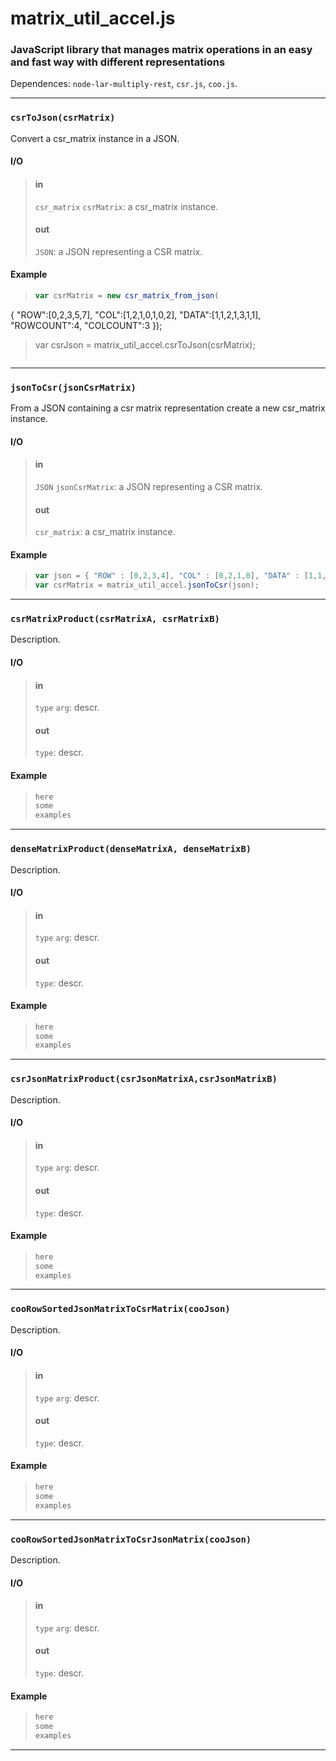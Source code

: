 # matrix_util_accel.js

### JavaScript library that manages matrix operations in an easy and fast way with different representations

Dependences: `node-lar-multiply-rest`, `csr.js`, `coo.js`.

- - -

### `csrToJson(csrMatrix)`

Convert a csr_matrix instance in a JSON.

#### I/O

> #### in
> `csr_matrix` `csrMatrix`: a csr_matrix instance.
> 
> #### out
> `JSON`: a JSON representing a CSR matrix.

#### Example

> ```js
> var csrMatrix = new csr_matrix_from_json(
  { 
    "ROW":[0,2,3,5,7],
    "COL":[1,2,1,0,1,0,2],
    "DATA":[1,1,2,1,3,1,1],
    "ROWCOUNT":4,
    "COLCOUNT":3
  });
>
> var csrJson = matrix_util_accel.csrToJson(csrMatrix);
> ```

- - -

### `jsonToCsr(jsonCsrMatrix)`

From a JSON containing a csr matrix representation create a new csr_matrix instance.

#### I/O

> #### in
> `JSON` `jsonCsrMatrix`: a JSON representing a CSR matrix.
> 
> #### out
> `csr_matrix`: a csr_matrix instance.

#### Example

> ```js
> var json = { "ROW" : [0,2,3,4], "COL" : [0,2,1,0], "DATA" : [1,1,1,1], "ROWCOUNT" : 3, "COLCOUNT" : 3 };
> var csrMatrix = matrix_util_accel.jsonToCsr(json);
> ```

- - -

### `csrMatrixProduct(csrMatrixA, csrMatrixB)`

Description.

#### I/O

> #### in
> `type` `arg`: descr.
> 
> #### out
> `type`: descr.

#### Example

> ```js
> here 
> some
> examples
> ```

- - -

### `denseMatrixProduct(denseMatrixA, denseMatrixB)`

Description.

#### I/O

> #### in
> `type` `arg`: descr.
> 
> #### out
> `type`: descr.

#### Example

> ```js
> here 
> some
> examples
> ```

- - -

### `csrJsonMatrixProduct(csrJsonMatrixA,csrJsonMatrixB)`

Description.

#### I/O

> #### in
> `type` `arg`: descr.
> 
> #### out
> `type`: descr.

#### Example

> ```js
> here 
> some
> examples
> ```

- - -

### `cooRowSortedJsonMatrixToCsrMatrix(cooJson)`

Description.

#### I/O

> #### in
> `type` `arg`: descr.
> 
> #### out
> `type`: descr.

#### Example

> ```js
> here 
> some
> examples
> ```

- - -

### `cooRowSortedJsonMatrixToCsrJsonMatrix(cooJson)`

Description.

#### I/O

> #### in
> `type` `arg`: descr.
> 
> #### out
> `type`: descr.

#### Example

> ```js
> here 
> some
> examples
> ```

- - -
